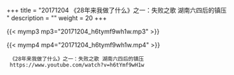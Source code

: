 +++
title = "20171204  《28年来我做了什么》之一：失败之歌 湖南六四后的镇压 "
description = ""
weight = 20
+++

{{< mymp3 mp3="20171204_h6tymf9wh1w.mp3" >}}

{{< mymp4 mp4="20171204_h6tymf9wh1w.mp4" >}}

     
     《28年来我做了什么》之一：失败之歌 湖南六四后的镇压 
     https://www.youtube.com/watch?v=h6tYmf9wH1w 
